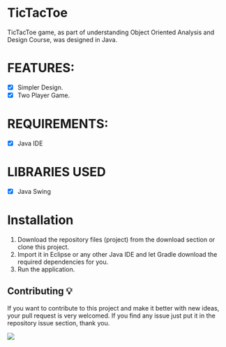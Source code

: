 # TicTacToe
TicTacToe game, as part of understanding Object Oriented Analysis and Design Course, was designed in Java.

# FEATURES:
* [x] Simpler Design.
* [x] Two Player Game.

# REQUIREMENTS:
* [x] Java IDE


# LIBRARIES USED
* [x] Java Swing

# Installation
1. Download the repository files (project) from the download section or clone this project. 
2. Import it in Eclipse or any other Java IDE and let Gradle download the required dependencies for you.
3. Run the application.

## Contributing 💡
If you want to contribute to this project and make it better with new ideas, your pull request is very welcomed.
If you find any issue just put it in the repository issue section, thank you.


<img src="TicTacToe/Use%20 Case.png">
